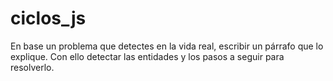 # ciclos_js
En base un problema que detectes en la vida real, escribir un párrafo que lo explique. Con ello detectar las entidades y los pasos a seguir para resolverlo.
